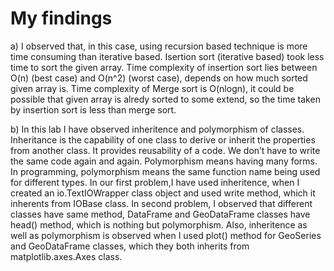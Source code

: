 # My findings
a) I observed that, in this case, using recursion based technique is more time consuming than iterative based. Isertion sort (iterative based) took less time to sort the given array. Time complexity of insertion sort lies between O(n) (best case) and O(n^2) (worst case), depends on how much sorted given array is. Time complexity of Merge sort is O(nlogn), it could be possible that given array is alredy sorted to some extend, so the time taken by insertion sort is less than merge sort.

b) In this lab I have observed inheritence and polymorphism of classes. 
Inheritance is the capability of one class to derive or inherit the properties from another class. It provides reusability of a code. We don’t have to write the same code again and again.
Polymorphism means having many forms. In programming, polymorphism means the same function name being used for different types.	
In our first problem,I have used inheritence, when I created an io.TextIOWrapper class object and used write method, which it inherents from IOBase class. In second problem, I observed that different classes have same method, DataFrame and GeoDataFrame classes have head() method, which is nothing but polymorphism. Also, inheritence as well as polymorphism is observed when I used plot() method for GeoSeries and GeoDataFrame classes, which they both inherits from matplotlib.axes.Axes class.
